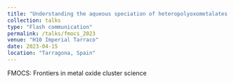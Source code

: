 ```yaml
---
title: "Understanding the aqueous speciation of heteropolyoxometalates with POMSimulator: the Keggin anion."
collection: talks
type: "Flash communication"
permalink: /talks/fmocs_2023
venue: "H10 Imperial Tarraco"
date: 2023-04-15
location: "Tarragona, Spain"
---
```


FMOCS: Frontiers in metal oxide cluster science